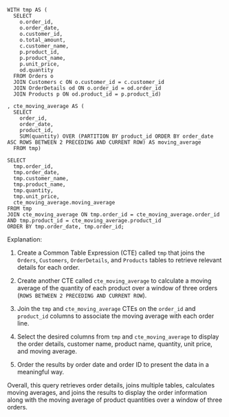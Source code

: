 ```
WITH tmp AS (
  SELECT
    o.order_id,
    o.order_date,
    o.customer_id,
    o.total_amount,
    c.customer_name,
    p.product_id,
    p.product_name,
    p.unit_price,
    od.quantity
  FROM Orders o
  JOIN Customers c ON o.customer_id = c.customer_id
  JOIN OrderDetails od ON o.order_id = od.order_id
  JOIN Products p ON od.product_id = p.product_id)

, cte_moving_average AS (
  SELECT
    order_id,
    order_date,
    product_id,
    SUM(quantity) OVER (PARTITION BY product_id ORDER BY order_date ASC ROWS BETWEEN 2 PRECEDING AND CURRENT ROW) AS moving_average
  FROM tmp)

SELECT
  tmp.order_id,
  tmp.order_date,
  tmp.customer_name,
  tmp.product_name,
  tmp.quantity,
  tmp.unit_price,
  cte_moving_average.moving_average
FROM tmp
JOIN cte_moving_average ON tmp.order_id = cte_moving_average.order_id AND tmp.product_id = cte_moving_average.product_id
ORDER BY tmp.order_date, tmp.order_id;
```

Explanation:

1. Create a Common Table Expression (CTE) called `tmp` that joins the `Orders`, `Customers`, `OrderDetails`, and `Products` tables to retrieve relevant details for each order.

2. Create another CTE called `cte_moving_average` to calculate a moving average of the quantity of each product over a window of three orders (`ROWS BETWEEN 2 PRECEDING AND CURRENT ROW`).

3. Join the `tmp` and `cte_moving_average` CTEs on the `order_id` and `product_id` columns to associate the moving average with each order line.

4. Select the desired columns from `tmp` and `cte_moving_average` to display the order details, customer name, product name, quantity, unit price, and moving average.

5. Order the results by order date and order ID to present the data in a meaningful way.

Overall, this query retrieves order details, joins multiple tables, calculates moving averages, and joins the results to display the order information along with the moving average of product quantities over a window of three orders.